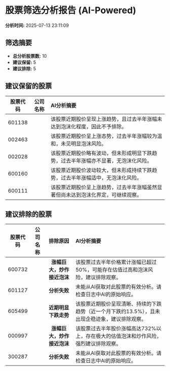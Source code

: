 # 股票筛选分析报告 (AI-Powered)

**分析时间:** 2025-07-13 23:11:09

## 筛选摘要

- **总分析股票数:** 10
- **建议保留:** 5
- **建议排除:** 5

## 建议保留的股票

| 股票代码 | 公司名称 | AI分析摘要 |
|:---:|:---:|:---|
| 601138 |  | 该股票近期股价呈现上涨趋势，且过去半年涨幅未达到泡沫化程度，因此不予排除。 |
| 002463 |  | 该股票近期股价呈上涨态势，过去半年涨幅较为温和，未见明显泡沫风险。 |
| 002028 |  | 该股票近期股价略有波动，但未形成明显下跌趋势，过去半年涨幅亦不显著，无泡沫化风险。 |
| 600160 |  | 该股票近期股价波动较大，但未形成持续下跌趋势，过去半年涨幅适中，无泡沫化风险。 |
| 600111 |  | 该股票近期股价呈上涨趋势，过去半年涨幅虽然显著但尚未达到泡沫化界定，可继续观察。 |

## 建议排除的股票

| 股票代码 | 公司名称 | 排除原因 | AI分析摘要 |
|:---:|:---:|:---:|:---|
| 600732 |  | **涨幅巨大，炒作接近泡沫** | 该股票过去半年价格累计涨幅已超过50%，可能存在估值过高和泡沫风险，建议排除观察。 |
| 601127 |  | **分析失败** | 未能从AI获取对此股票的有效分析。请检查日志中AI的原始响应。 |
| 605499 |  | **近期明显下跌走势** | 该股票近期股价呈现清晰、持续的下跌趋势（近一个月下跌约13.5%），且未出现企稳迹象，建议排除观察。 |
| 000997 |  | **涨幅巨大，炒作接近泡沫** | 该股票过去半年股价涨幅高达732%以上，存在极大的估值泡沫和炒作风险，强烈建议排除观察。 |
| 300287 |  | **分析失败** | 未能从AI获取对此股票的有效分析。请检查日志中AI的原始响应。 |
